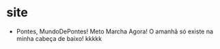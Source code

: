 # site

* Pontes, MundoDePontes! Meto Marcha Agora! O amanhã só existe na minha cabeça de baixo! kkkkk
